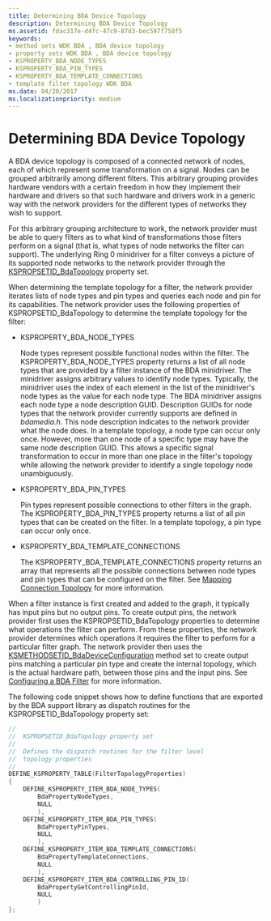 ```yaml
---
title: Determining BDA Device Topology
description: Determining BDA Device Topology
ms.assetid: fdac317e-d4fc-47c9-87d3-bec597f758f5
keywords:
- method sets WDK BDA , BDA device topology
- property sets WDK BDA , BDA device topology
- KSPROPERTY_BDA_NODE_TYPES
- KSPROPERTY_BDA_PIN_TYPES
- KSPROPERTY_BDA_TEMPLATE_CONNECTIONS
- template filter topology WDK BDA
ms.date: 04/20/2017
ms.localizationpriority: medium
---
```


# Determining BDA Device Topology





A BDA device topology is composed of a connected network of nodes, each of which represent some transformation on a signal. Nodes can be grouped arbitrarily among different filters. This arbitrary grouping provides hardware vendors with a certain freedom in how they implement their hardware and drivers so that such hardware and drivers work in a generic way with the network providers for the different types of networks they wish to support.

For this arbitrary grouping architecture to work, the network provider must be able to query filters as to what kind of transformations those filters perform on a signal (that is, what types of node networks the filter can support). The underlying Ring 0 minidriver for a filter conveys a picture of its supported node networks to the network provider through the [KSPROPSETID\_BdaTopology](./kspropsetid-bdatopology.md) property set.

When determining the template topology for a filter, the network provider iterates lists of node types and pin types and queries each node and pin for its capabilities. The network provider uses the following properties of KSPROPSETID\_BdaTopology to determine the template topology for the filter:

-   KSPROPERTY\_BDA\_NODE\_TYPES

    Node types represent possible functional nodes within the filter. The KSPROPERTY\_BDA\_NODE\_TYPES property returns a list of all node types that are provided by a filter instance of the BDA minidriver. The minidriver assigns arbitrary values to identify node types. Typically, the minidriver uses the index of each element in the list of the minidriver's node types as the value for each node type. The BDA minidriver assigns each node type a node description GUID. Description GUIDs for node types that the network provider currently supports are defined in *bdamedia.h*. This node description indicates to the network provider what the node does. In a template topology, a node type can occur only once. However, more than one node of a specific type may have the same node description GUID. This allows a specific signal transformation to occur in more than one place in the filter's topology while allowing the network provider to identify a single topology node unambiguously.

-   KSPROPERTY\_BDA\_PIN\_TYPES

    Pin types represent possible connections to other filters in the graph. The KSPROPERTY\_BDA\_PIN\_TYPES property returns a list of all pin types that can be created on the filter. In a template topology, a pin type can occur only once.

-   KSPROPERTY\_BDA\_TEMPLATE\_CONNECTIONS

    The KSPROPERTY\_BDA\_TEMPLATE\_CONNECTIONS property returns an array that represents all the possible connections between node types and pin types that can be configured on the filter. See [Mapping Connection Topology](mapping-connection-topology.md) for more information.

When a filter instance is first created and added to the graph, it typically has input pins but no output pins. To create output pins, the network provider first uses the KSPROPSETID\_BdaTopology properties to determine what operations the filter can perform. From these properties, the network provider determines which operations it requires the filter to perform for a particular filter graph. The network provider then uses the [KSMETHODSETID\_BdaDeviceConfiguration](./ksmethodsetid-bdadeviceconfiguration.md) method set to create output pins matching a particular pin type and create the internal topology, which is the actual hardware path, between those pins and the input pins. See [Configuring a BDA Filter](configuring-a-bda-filter.md) for more information.

The following code snippet shows how to define functions that are exported by the BDA support library as dispatch routines for the KSPROPSETID\_BdaTopology property set:

```cpp
//
//  KSPROPSETID_BdaTopology property set
//
//  Defines the dispatch routines for the filter level
//  topology properties
//
DEFINE_KSPROPERTY_TABLE(FilterTopologyProperties)
{
    DEFINE_KSPROPERTY_ITEM_BDA_NODE_TYPES(
        BdaPropertyNodeTypes,
        NULL
        ),
    DEFINE_KSPROPERTY_ITEM_BDA_PIN_TYPES(
        BdaPropertyPinTypes,
        NULL
        ),
    DEFINE_KSPROPERTY_ITEM_BDA_TEMPLATE_CONNECTIONS(
        BdaPropertyTemplateConnections,
        NULL
        ),
    DEFINE_KSPROPERTY_ITEM_BDA_CONTROLLING_PIN_ID(
        BdaPropertyGetControllingPinId,
        NULL
        )
};
```

 

